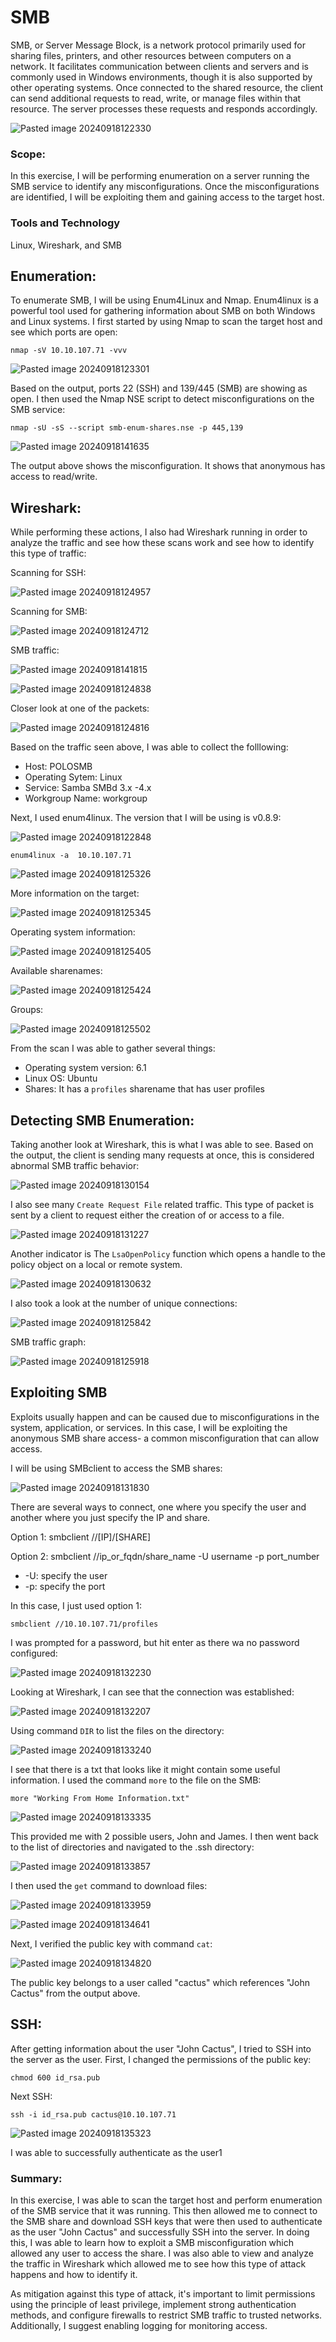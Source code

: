 # SMB

SMB, or Server Message Block, is a network protocol primarily used for sharing files, printers, and other resources between computers on a network. It facilitates communication between clients and servers and is commonly used in Windows environments, though it is also supported by other operating systems. Once connected to the shared resource, the client can send additional requests to read, write, or manage files within that resource. The server processes these requests and responds accordingly.

![Pasted image 20240918122330](https://github.com/user-attachments/assets/4e0401ee-d22c-49ca-ac2e-52c4f06f4b89)

### Scope:

In this exercise, I will be performing enumeration on a server running the SMB service to identify any misconfigurations. Once the misconfigurations are identified, I will be exploiting them and gaining access to the target host.  

### Tools and Technology
Linux, Wireshark, and SMB

## Enumeration:

To enumerate SMB, I will be using Enum4Linux and Nmap. Enum4linux is a powerful tool used for gathering information about SMB on both Windows and Linux systems. I first started by using Nmap to scan the target host and see which ports are open:

```
nmap -sV 10.10.107.71 -vvv
```

![Pasted image 20240918123301](https://github.com/user-attachments/assets/5d83727c-9990-4484-b23c-ec0daa9bd1e3)

Based on the output, ports 22 (SSH) and 139/445 (SMB) are showing as open. I then used the Nmap NSE script to detect misconfigurations on the SMB service:

```
nmap -sU -sS --script smb-enum-shares.nse -p 445,139
```

![Pasted image 20240918141635](https://github.com/user-attachments/assets/4ae32adf-7f00-4918-a81d-1b7192317bf5)

The output above shows the misconfiguration. It shows that anonymous has access to read/write. 

## Wireshark:

While performing these actions, I also had Wireshark running in order to analyze the traffic and see how these scans work and see how to identify this type of traffic:

Scanning for SSH:

![Pasted image 20240918124957](https://github.com/user-attachments/assets/1c598dc8-d57e-4c49-906a-cc27b18e0fb7)

Scanning for SMB:

![Pasted image 20240918124712](https://github.com/user-attachments/assets/b8bf4ef8-15ba-4580-846b-523712e1e985)

SMB traffic:

![Pasted image 20240918141815](https://github.com/user-attachments/assets/262b3c5b-82be-4950-99f7-b87ec472fc50)

![Pasted image 20240918124838](https://github.com/user-attachments/assets/4ce78237-67b5-44b3-b63d-91cbffdaa3f0)

Closer look at one of the packets:

![Pasted image 20240918124816](https://github.com/user-attachments/assets/8ace7923-82d3-4e29-bdc9-8b275bf2b927)

Based on the traffic seen above, I was able to collect the folllowing:

+ Host: POLOSMB
+ Operating Sytem: Linux
+ Service: Samba SMBd 3.x -4.x
+ Workgroup Name: workgroup

Next, I used enum4linux. The version that I will be using is v0.8.9:

![Pasted image 20240918122848](https://github.com/user-attachments/assets/349b4c5b-f424-404b-be1b-1b6a11ee7b54)

```
enum4linux -a  10.10.107.71
```

![Pasted image 20240918125326](https://github.com/user-attachments/assets/0ceb4001-aeae-44b9-b429-268f0175ec44)

More information on the target:

![Pasted image 20240918125345](https://github.com/user-attachments/assets/c6fbc759-1622-4a5c-811f-c43f4d0938db)

Operating system information:

![Pasted image 20240918125405](https://github.com/user-attachments/assets/a10f7bec-485b-42f8-bf0e-a2acbb87cf05)

Available sharenames:

![Pasted image 20240918125424](https://github.com/user-attachments/assets/d01175f4-b693-4006-bd04-379b03893568)

Groups:

![Pasted image 20240918125502](https://github.com/user-attachments/assets/74a21ab1-5bb3-4596-b668-c4c99452a234)

From the scan I was able to gather several things:

+ Operating system version: 6.1
+ Linux OS: Ubuntu
+ Shares: It has a `profiles` sharename that has user profiles

## Detecting SMB Enumeration:

Taking another look at Wireshark, this is what I was able to see. Based on the output, the client is sending many requests at once, this is considered abnormal SMB traffic behavior:

![Pasted image 20240918130154](https://github.com/user-attachments/assets/c9040af2-158f-4fcf-ac4a-b9700637894c)

I also see many `Create Request File` related traffic. This type of packet is sent by a client to request either the creation of or access to a file. 

![Pasted image 20240918131227](https://github.com/user-attachments/assets/d741377b-d810-481e-932f-5bf59595c535)

Another indicator is The `LsaOpenPolicy` function which opens a handle to the policy object on a local or remote system.

![Pasted image 20240918130632](https://github.com/user-attachments/assets/c2e2b9ed-27d9-4e97-be01-6bf6c87ea09d)

I also took a look at the number of unique connections:

![Pasted image 20240918125842](https://github.com/user-attachments/assets/6a7aa08b-21e4-4647-945b-52bb7b4453e7)

SMB traffic graph:

![Pasted image 20240918125918](https://github.com/user-attachments/assets/11bdbf44-07de-41e4-a218-605a96a83871)

## Exploiting SMB

Exploits usually happen and can be caused due to misconfigurations in the system, application, or services. In this case, I will be exploiting the anonymous SMB share access- a common misconfiguration that can allow access.

I will be using SMBclient to access the SMB shares:

![Pasted image 20240918131830](https://github.com/user-attachments/assets/7a5a7496-a5a4-4ee4-a09f-e641ced903e6)

There are several ways to connect, one where you specify the user and another where you just specify the IP and share. 

Option 1: smbclient //[IP]/[SHARE]

Option 2: smbclient //ip_or_fqdn/share_name -U username -p port_number
+ -U: specify the user
+ -p: specify the port

In this case, I just used option 1:

```
smbclient //10.10.107.71/profiles
```

I was prompted for a password, but hit enter as there wa no password configured:

![Pasted image 20240918132230](https://github.com/user-attachments/assets/2f7447e7-fb02-44b8-be47-e2876a3eb098)

Looking at Wireshark, I can see that the connection was established:

![Pasted image 20240918132207](https://github.com/user-attachments/assets/6d1a6709-89a7-4316-85de-ea58ef58f287)

Using command `DIR` to list the files on the directory:

![Pasted image 20240918133240](https://github.com/user-attachments/assets/84ddb6d9-d6e7-4e40-8dda-01552ce61ffd)

I see that there is a txt that looks like it might contain some useful information. I used the command `more` to the file on the SMB:

```
more "Working From Home Information.txt"
```

![Pasted image 20240918133335](https://github.com/user-attachments/assets/3c38dea6-ffab-4556-b283-7ba802035730)

This provided me with 2 possible users, John and James. I then went back to the list of directories and navigated to the .ssh directory:

![Pasted image 20240918133857](https://github.com/user-attachments/assets/8d924766-444e-45a5-a399-ae675497b654)

I then used the `get` command to download files:

![Pasted image 20240918133959](https://github.com/user-attachments/assets/2b09d34f-04b8-4b89-88bb-53b8a11f61a5)

![Pasted image 20240918134641](https://github.com/user-attachments/assets/902d71f4-af36-49ba-b5bc-70c5753623d6)

Next, I verified the public key with command `cat`:

![Pasted image 20240918134820](https://github.com/user-attachments/assets/f5a0052f-a4c4-4ce5-bca3-0ae955bbbdf2)

The public key belongs to a user called "cactus" which references "John Cactus" from the output above.

## SSH:

After getting information about the user "John Cactus", I tried to SSH into the server as the user. First, I changed the permissions of the public key: 

```
chmod 600 id_rsa.pub
```

Next SSH:

```
ssh -i id_rsa.pub cactus@10.10.107.71
```

![Pasted image 20240918135323](https://github.com/user-attachments/assets/009a2270-c983-4735-8a25-2d2027ab974c)

I was able to successfully authenticate as the user1

### Summary:

In this exercise, I was able to scan the target host and perform enumeration of the SMB service that it was running. This then allowed me to connect to the SMB share and download SSH keys that were then used to authenticate as the user "John Cactus" and successfully SSH into the server. In doing this, I was able to learn how to exploit a SMB misconfiguration which allowed any user to access the share. I was also able to view and analyze the traffic in Wireshark which allowed me to see how this type of attack happens and how to identify it. 

As mitigation against this type of attack, it's important to limit permissions using the principle of least privilege, implement strong authentication methods, and configure firewalls to restrict SMB traffic to trusted networks. Additionally, I suggest enabling logging for monitoring access. 

